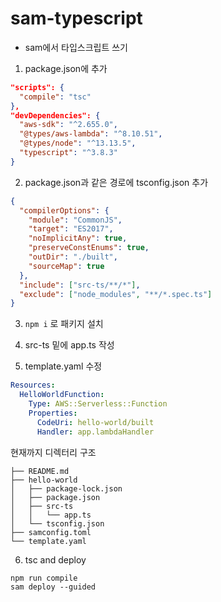 # sam-typescript

<!-- https://levelup.gitconnected.com/how-to-use-typescript-for-aws-lambda-in-3-steps-1996243547eb -->

- sam에서 타입스크립트 쓰기

1. package.json에 추가

```json
"scripts": {
  "compile": "tsc"
},
"devDependencies": {
  "aws-sdk": "^2.655.0",
  "@types/aws-lambda": "^8.10.51",
  "@types/node": "^13.13.5",
  "typescript": "^3.8.3"
}
```

2. package.json과 같은 경로에 tsconfig.json 추가

```json
{
  "compilerOptions": {
    "module": "CommonJS",
    "target": "ES2017",
    "noImplicitAny": true,
    "preserveConstEnums": true,
    "outDir": "./built",
    "sourceMap": true
  },
  "include": ["src-ts/**/*"],
  "exclude": ["node_modules", "**/*.spec.ts"]
}
```

3. `npm i` 로 패키지 설치

4. src-ts 밑에 app.ts 작성

5. template.yaml 수정

```yaml
Resources:
  HelloWorldFunction:
    Type: AWS::Serverless::Function
    Properties:
      CodeUri: hello-world/built
      Handler: app.lambdaHandler
```

현재까지 디렉터리 구조

```
├── README.md
├── hello-world
│   ├── package-lock.json
│   ├── package.json
│   ├── src-ts
│   │   └── app.ts
│   └── tsconfig.json
├── samconfig.toml
└── template.yaml
```

6. tsc and deploy

```
npm run compile
sam deploy --guided
```
